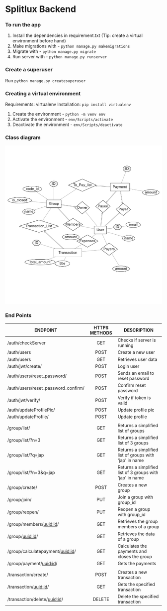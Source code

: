 # Splitlux Backend

### To run the app
1. Install the dependencies in requirement.txt (Tip: create a virtual environment before hand)
2. Make migrations with - `python manage.py makemigrations`
3. Migrate with - `python manage.py migrate`
4. Run server with - `python manage.py runserver`

### Create a superuser
Run `python manage.py createsuperuser`

### Creating a virtual environment
Requirements: virtualenv
Installation: `pip install virtualenv`

1. Create the environment - `python -m venv env`
2. Activate the environment - `env/Scripts/activate`
3. Deactivate the environment - `env/Scripts/deactivate`

### Class diagram
![class diagram](docs/images/erd.png)

### End Points
|ENDPOINT | HTTPS METHODS | DESCRIPTION | 
| ------------- |:-------------:| ------------- |
|/auth/checkServer | GET | Checks if server is running |
|/auth/users | POST | Create a new user |
|/auth/users | GET | Retrieves user data |
|/auth/jwt/create/ | POST | Login user |
|/auth/users/reset_password/ | POST | Sends an email to reset password|
|/auth/users/reset_password_confirm/ | POST | Confirm reset password |
|/auth/jwt/verify/ | POST | Verify if token is valid |
|/auth/updateProfilePic/ | POST | Update profile pic |
|/auth/updateProfile/ | POST | Update profile |
| | | |
|/group/list/ | GET | Returns a simplified list of groups |
|/group/list/?n=3 | GET | Returns a simplified list of 3 groups |
|/group/list/?q=jap | GET | Returns a simplified list of groups with 'jap' in name |
|/group/list/?n=3&q=jap | GET | Returns a simplified list of 3 groups with 'jap' in name |
|/group/create/ | POST | Creates a new group |
|/group/join/ | PUT | Join a group with group_id |
|/group/reopen/ | PUT | Reopen a group with group_id |
|/group/members/<uuid:id>/ | GET | Retrieves the group members of a group |
|/group/<uuid:id>/ | GET | Retrieves the data of a group |
|/group/calculatepayment/<uuid:id>/ | GET | Calculates the payments and closes the group |
|/group/payment/<uuid:id>/ | GET | Gets the payments |
|  |  |  |
|/transaction/create/ | POST | Creates a new transaction |
|/transaction/<uuid:id>/ | GET | Gets the specified transaction |
|/transaction/delete/<uuid:id>/ | DELETE | Delete the specified transaction |

